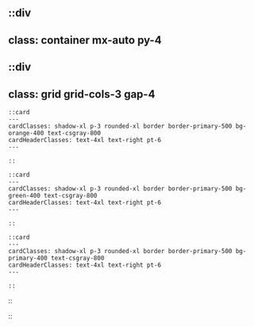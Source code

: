 ::div
---
class: container mx-auto py-4
---

  ::div
  ---
  class: grid grid-cols-3 gap-4
  ---

    ::card
    ---
    cardClasses: shadow-xl p-3 rounded-xl border border-primary-500 bg-orange-400 text-csgray-800
    cardHeaderClasses: text-4xl text-right pt-6
    ---
    
    ::

    ::card
    ---
    cardClasses: shadow-xl p-3 rounded-xl border border-primary-500 bg-green-400 text-csgray-800
    cardHeaderClasses: text-4xl text-right pt-6
    ---

    ::

    ::card
    ---
    cardClasses: shadow-xl p-3 rounded-xl border border-primary-500 bg-primary-400 text-csgray-800
    cardHeaderClasses: text-4xl text-right pt-6
    ---

    ::

  ::

::
